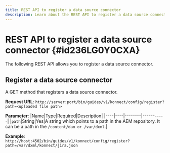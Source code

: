 ```yaml
---
title: REST API to register a data source connector
description: Learn about the REST API to register a data source connector
---
```

# REST API to register a data source connector {#id236LG0Y0CXA}

The following REST API allows you to register a data source connector.

## Register a data source connector 

A GET method that registers a data source connector.

**Request URL**:
`http://server:port/bin/guides/v1/konnect/config/register?path=<uploaded file path>`

**Parameter**:
|Name|Type|Required|Description|
|----|----|--------|-----------|
|`path`|String|Yes|A string which points to a path in the AEM repository. It can be a path in the `/content/dam or /var/dxml`.|

**Example**:   
`http://host:4502/bin/guides/v1/konnect/config/register?path=/var/dxml/konnect/jira.json`
